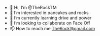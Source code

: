 - 👋 Hi, I’m @TheRockTM
- 👀 I’m interested in pancakes and rocks
- 🌱 I’m currently learning drive and power
- 💞️ I’m looking to collaborate on Face Off
- 📫 How to reach me TheRock@gmail.com

<!---
TheRockTM/TheRockTM is a ✨ special ✨ repository because its `README.md` (this file) appears on your GitHub profile.
You can click the Preview link to take a look at your changes.
--->
